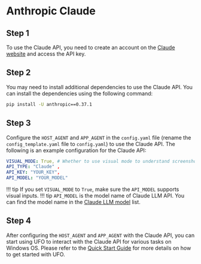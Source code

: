 # Anthropic Claude

## Step 1
To use the Claude API, you need to create an account on the [Claude website](https://www.anthropic.com/) and access the API key.

## Step 2
You may need to install additional dependencies to use the Claude API. You can install the dependencies using the following command:

```bash
pip install -U anthropic==0.37.1
```

## Step 3
Configure the `HOST_AGENT` and `APP_AGENT` in the `config.yaml` file (rename the `config_template.yaml` file to `config.yaml`) to use the Claude API. The following is an example configuration for the Claude API:

```yaml
VISUAL_MODE: True, # Whether to use visual mode to understand screenshots and take actions
API_TYPE: "Claude" ,
API_KEY: "YOUR_KEY",  
API_MODEL: "YOUR_MODEL"
```

!!! tip
    If you set `VISUAL_MODE` to `True`, make sure the `API_MODEL` supports visual inputs.
!!! tip
    `API_MODEL` is the model name of Claude LLM API. You can find the model name in the [Claude LLM model](https://www.anthropic.com/pricing#anthropic-api) list. 

## Step 4
After configuring the `HOST_AGENT` and `APP_AGENT` with the Claude API, you can start using UFO to interact with the Claude API for various tasks on Windows OS. Please refer to the [Quick Start Guide](../getting_started/quick_start.md) for more details on how to get started with UFO.